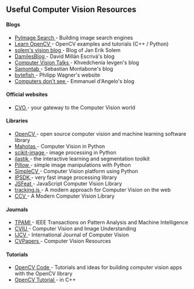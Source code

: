 ## Useful Computer Vision Resources
#### Blogs
+ <a href="http://www.pyimagesearch.com/" target="_blank">PyImage Search </a> - Building image search engines
+ <a href="http://www.learnopencv.com/" target="_blank">Learn OpenCV </a> - OpenCV examples and tutorials (C++ / Python) 
+ <a href="http://www.janeriksolem.net/" target="_blank"> solem&#39;s vision blog </a> - Blog of Jan Erik Solem
+ <a href="http://blog.damiles.com/" target="_blank">DamilesBlog </a> - David Millán Escrivá&#39;s blog
+ <a href="http://computer-vision-talks.com/" target="_blank">Computer Vision Talks </a> - Khvedchenia Ievgen&#39;s blog
+ <a href="http://www.samontab.com/" target="_blank">Samontab </a> - Sebastian Montabone&#39;s blog
+ <a href="http://bytefish.de/blog" target="_blank">bytefish </a> - Philipp Wagner&#39;s website
+ <a href="http://www.computersdontsee.net/" target="_blank">Computers don&#39;t see </a> - Emmanuel d&#39;Angelo&#39;s blog

#### Official websites
+ <a href="http://www.computervisiononline.com/" target="_blank">CVO </a> - your gateway to the Computer Vision world

#### Libraries
+ <a href="http://opencv.org/" target="_blank">OpenCV </a> - open source computer vision and machine learning software library
+ <a href="http://luispedro.org/software/mahotas" target="_blank">Mahotas </a> - Computer Vision in Python
+ <a href="http://scikit-image.org/" target="_blank">scikit-image </a> - image processing in Python
+ <a href="http://ilastik.org/" target="_blank">ilastik </a> - the interactive learning and segmentation toolkit
+ <a href="http://pillow.readthedocs.org/en/latest/" target="_blank">Pillow </a> - simple image manipulations with Python
+ <a href="http://simplecv.org/" target="_blank">SimpleCV </a> - Computer Vision platform using Python
+ <a href="http://www.reactivip.com/en/IPSDK.php" target="_blank">IPSDK </a> - very fast image processing library
+ <a href="http://inspirit.github.io/jsfeat/" target="_blank">JSFeat </a> - JavaScript Computer Vision Library
+ <a href="http://trackingjs.com/" target="_blank">tracking.js </a> - A modern approach for Computer Vision on the web
+ <a href="http://libccv.org/" target="_blank">CCV </a> - A Modern Computer Vision Library

#### Journals
+ <a href="http://www.computer.org/web/tpami" target="_blank">TPAMI </a> - IEEE Transactions on Pattern Analysis and Machine Intelligence
+ <a href="http://www.journals.elsevier.com/computer-vision-and-image-understanding/" target="_blank">CVIU </a> - Computer Vision and Image Understanding
+ <a href="http://www.springer.com/computer/image+processing/journal/11263" target="_blank">IJCV </a> - International Journal of Computer Vision
+ <a href="http://www.cvpapers.com/" target="_blank">CVPapers </a> - Computer Vision Resources

#### Tutorials
+ <a href="http://opencv-code.com/" target="_blank">OpenCV Code </a> - Tutorials and ideas for building computer vision apps with the OpenCV library
+ <a href="http://opencv-srf.blogspot.com/" target="_blank">OpenCV Tutorial  </a> - in C++

